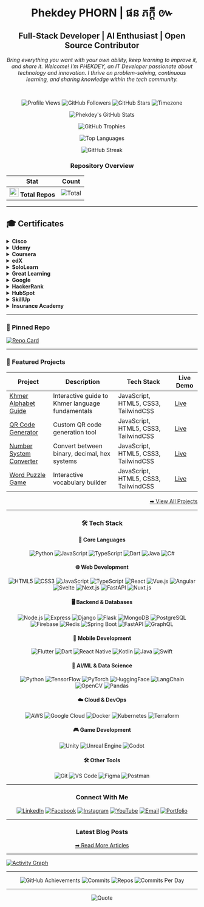 <div align="center"><h1>Phekdey PHORN | ផន ភក្ដី ៚</h1></div>

<h2 align="center">Full-Stack Developer | AI Enthusiast | Open Source Contributor</h2>

<i><p align="center">
  Bring everything you want with your own ability, keep learning to improve it, and share it. Welcome! I'm PHEKDEY, an IT Developer passionate about technology and innovation. I thrive on problem-solving, continuous learning, and sharing knowledge within the tech community.
</p></i>
<br>

<div align="center">
  
  ![Profile Views](https://komarev.com/ghpvc/?username=phekdey770&label=Profile+Views&color=20C20E&style=flat-square)
  ![GitHub Followers](https://img.shields.io/github/followers/phekdey770?label=Followers&style=social)
  ![GitHub Stars](https://img.shields.io/github/stars/phekdey770?label=Stars&style=social)
  ![Timezone](https://img.shields.io/badge/timezone-GMT%2B7%20(Cambodia)-blue)
  
</div>


<div align="center">

  ![Phekdey's GitHub Stats](https://github-readme-stats.vercel.app/api?username=phekdey770&show_icons=true&theme=dark&hide_border=true&include_all_commits=true&count_private=true&bg_color=0D1117&title_color=20C20E&icon_color=20C20E&text_color=FFFFFF)

  ![GitHub Trophies](https://github-profile-trophy.vercel.app/?username=phekdey770&theme=darkhub&no-frame=true&title=Commit,Stars,Followers,PullRequest,Issues&column=3)
  
  ![Top Languages](https://github-readme-stats.vercel.app/api/top-langs/?username=phekdey770&layout=compact&theme=dark&hide_border=true&bg_color=0D1117&title_color=20C20E&text_color=FFFFFF)
  
  ![GitHub Streak](https://streak-stats.demolab.com/?user=phekdey770&theme=dark&hide_border=true&background=0D1117&stroke=20C20E&ring=20C20E&fire=20C20E&currStreakNum=FFFFFF&sideNums=FFFFFF&currStreakLabel=FFFFFF&sideLabels=FFFFFF&dates=FFFFFF)
  
  

  
  ### Repository Overview
  
  | Stat | Count |
  |------|-------|
  | <img src="https://cdn.jsdelivr.net/gh/devicons/devicon/icons/github/github-original.svg" width="24"/> **Total Repos** | ![Total](https://badges.pufler.dev/repos/phekdey770?color=20C20E) |

</div>

---

## 🎓 Certificates

<details>
<summary><strong>Cisco</strong></summary>

<table>
  <thead>
    <tr>
      <th>No</th>
      <th>Certificate</th>
      <th>Course Name</th>
      <th>Course by</th>
      <th>Completed Date</th>
      <th>Year</th>
    </tr>
  </thead>
  <tbody>
    <tr>
      <td>1</td>
      <td><img src="https://example.com/cisco1.png" alt="Cisco 1" width="200"/></td>
      <td>Introduction to Cybersecurity</td>
      <td>Cisco</td>
      <td>2024-02-15</td>
      <td>2024</td>
    </tr>
  </tbody>
</table>

</details>

<details>
<summary><strong>Udemy</strong></summary>

<table>
  <thead>
    <tr>
      <th>No</th>
      <th>Certificate</th>
      <th>Course Name</th>
      <th>Course by</th>
      <th>Completed Date</th>
      <th>Year</th>
    </tr>
  </thead>
  <tbody>
    <tr>
      <td>1</td>
      <td><img src="https://example.com/udemy1.png" alt="Udemy 1" width="200"/></td>
      <td>Advanced JavaScript</td>
      <td>Udemy</td>
      <td>2024-05-20</td>
      <td>2024</td>
    </tr>
  </tbody>
</table>

</details>

<details>
<summary><strong>Coursera</strong></summary>

<table>
  <thead>
    <tr>
      <th>No</th>
      <th>Certificate</th>
      <th>Course Name</th>
      <th>Course by</th>
      <th>Completed Date</th>
      <th>Year</th>
    </tr>
  </thead>
  <tbody>
    <tr>
      <td>1</td>
      <td><img src="https://example.com/coursera1.png" alt="Coursera 1" width="200"/></td>
      <td>Machine Learning</td>
      <td>Coursera</td>
      <td>2024-06-10</td>
      <td>2024</td>
    </tr>
  </tbody>
</table>

</details>

<details>
<summary><strong>edX</strong></summary>

<table>
  <thead>
    <tr>
      <th>No</th>
      <th>Certificate</th>
      <th>Course Name</th>
      <th>Course by</th>
      <th>Completed Date</th>
      <th>Year</th>
    </tr>
  </thead>
  <tbody>
    <tr>
      <td>1</td>
      <td><img src="https://example.com/edx1.png" alt="edX 1" width="200"/></td>
      <td>CS50: Intro to Computer Science</td>
      <td>edX</td>
      <td>2024-07-01</td>
      <td>2024</td>
    </tr>
  </tbody>
</table>

</details>

<details>
<summary><strong>SoloLearn</strong></summary>

<table>
  <thead>
    <tr>
      <th>No</th>
      <th>Certificate</th>
      <th>Course Name</th>
      <th>Course by</th>
      <th>Completed Date</th>
      <th>Year</th>
    </tr>
  </thead>
  <tbody>
    <tr>
      <td>1</td>
      <td><img src="https://example.com/sololearn1.png" alt="SoloLearn 1" width="200"/></td>
      <td>Python Core</td>
      <td>SoloLearn</td>
      <td>2024-04-28</td>
      <td>2024</td>
    </tr>
  </tbody>
</table>

</details>

<details>
<summary><strong>Great Learning</strong></summary>

<table>
  <thead>
    <tr>
      <th>No</th>
      <th>Certificate</th>
      <th>Course Name</th>
      <th>Course by</th>
      <th>Completed Date</th>
      <th>Year</th>
    </tr>
  </thead>
  <tbody>
    <tr>
      <td>1</td>
      <td><img src="https://example.com/greatlearning1.png" alt="Great Learning 1" width="200"/></td>
      <td>Cloud Computing Basics</td>
      <td>Great Learning</td>
      <td>2024-03-19</td>
      <td>2024</td>
    </tr>
  </tbody>
</table>

</details>

<details>
<summary><strong>Google</strong></summary>

<table>
  <thead>
    <tr>
      <th>No</th>
      <th>Certificate</th>
      <th>Course Name</th>
      <th>Course by</th>
      <th>Completed Date</th>
      <th>Year</th>
    </tr>
  </thead>
  <tbody>
    <tr>
      <td>1</td>
      <td><img src="https://example.com/google1.png" alt="Google 1" width="200"/></td>
      <td>Google IT Support</td>
      <td>Google</td>
      <td>2024-01-05</td>
      <td>2024</td>
    </tr>
  </tbody>
</table>

</details>

<details>
<summary><strong>HackerRank</strong></summary>

<table>
  <thead>
    <tr>
      <th>No</th>
      <th>Certificate</th>
      <th>Course Name</th>
      <th>Course by</th>
      <th>Completed Date</th>
      <th>Year</th>
    </tr>
  </thead>
  <tbody>
    <tr>
      <td>1</td>
      <td><img src="https://example.com/hackerrank1.png" alt="HackerRank 1" width="200"/></td>
      <td>SQL (Intermediate)</td>
      <td>HackerRank</td>
      <td>2024-02-12</td>
      <td>2024</td>
    </tr>
  </tbody>
</table>

</details>

<details>
<summary><strong>HubSpot</strong></summary>

<table>
  <thead>
    <tr>
      <th>No</th>
      <th>Certificate</th>
      <th>Course Name</th>
      <th>Course by</th>
      <th>Completed Date</th>
      <th>Year</th>
    </tr>
  </thead>
  <tbody>
    <tr>
      <td>1</td>
      <td><img src="https://example.com/hubspot1.png" alt="HubSpot 1" width="200"/></td>
      <td>Inbound Marketing</td>
      <td>HubSpot</td>
      <td>2023-11-22</td>
      <td>2023</td>
    </tr>
  </tbody>
</table>

</details>

<details>
<summary><strong>SkillUp</strong></summary>

<table>
  <thead>
    <tr>
      <th>No</th>
      <th>Certificate</th>
      <th>Course Name</th>
      <th>Course by</th>
      <th>Completed Date</th>
      <th>Year</th>
    </tr>
  </thead>
  <tbody>
    <tr>
      <td>1</td>
      <td><img src="https://example.com/skillup1.png" alt="SkillUp 1" width="200"/></td>
      <td>Data Structures in Java</td>
      <td>SkillUp</td>
      <td>2024-06-03</td>
      <td>2024</td>
    </tr>
  </tbody>
</table>

</details>

<details>
<summary><strong>Insurance Academy</strong></summary>

<table>
  <thead>
    <tr>
      <th>No</th>
      <th>Certificate</th>
      <th>Course Name</th>
      <th>Course by</th>
      <th>Completed Date</th>
      <th>Year</th>
    </tr>
  </thead>
  <tbody>
    <tr>
      <td>1</td>
      <td><img src="https://example.com/insurance1.png" alt="Insurance 1" width="200"/></td>
      <td>Fundamentals of Insurance</td>
      <td>Insurance Academy</td>
      <td>2024-05-08</td>
      <td>2024</td>
    </tr>
  </tbody>
</table>

</details>

---

### 📌 Pinned Repo
[![Repo Card](https://github-readme-stats.vercel.app/api/pin/?username=phekdey770&repo=phekdey770&theme=dark&hide_border=true&bg_color=0D1117&title_color=20C20E&text_color=FFFFFF)](https://github.com/phekdey770/phekdey770)

---

### 🚀 Featured Projects

| Project | Description | Tech Stack | Live Demo |
|---------|-------------|------------|-----------|
| [Khmer Alphabet Guide](https://phekdey-khmer-alphabet-guide.netlify.app/) | Interactive guide to Khmer language fundamentals | JavaScript, HTML5, CSS3, TailwindCSS | [Live](https://phekdey-khmer-alphabet-guide.netlify.app/) |
| [QR Code Generator](https://phekdey-qr-code-generator.netlify.app/) | Custom QR code generation tool | JavaScript, HTML5, CSS3, TailwindCSS | [Live](https://phekdey-qr-code-generator.netlify.app/) |
| [Number System Converter](https://phekdey-number-system-converter.netlify.app/) | Convert between binary, decimal, hex systems | JavaScript, HTML5, CSS3, TailwindCSS | [Live](https://phekdey-number-system-converter.netlify.app/) |
| [Word Puzzle Game](https://phekdey-word-puzzle-game.netlify.app/) | Interactive vocabulary builder | JavaScript, HTML5, CSS3, TailwindCSS | [Live](https://phekdey-word-puzzle-game.netlify.app/) |

<div align="right">
  
  [➡ View All Projects](https://phekdey.netlify.app/#projects)
  
</div>

---

<div align="center">
  
  ### 🛠️ Tech Stack
  
  #### 📌 **Core Languages**
  ![Python](https://img.shields.io/badge/Python-3776AB?style=for-the-badge&logo=python&logoColor=white)
  ![JavaScript](https://img.shields.io/badge/JavaScript-F7DF1E?style=for-the-badge&logo=javascript&logoColor=black)
  ![TypeScript](https://img.shields.io/badge/TypeScript-3178C6?style=for-the-badge&logo=typescript&logoColor=white)
  ![Dart](https://img.shields.io/badge/Dart-0175C2?style=for-the-badge&logo=dart&logoColor=white)
  ![Java](https://img.shields.io/badge/Java-ED8B00?style=for-the-badge&logo=openjdk&logoColor=white)
  ![C#](https://img.shields.io/badge/C%23-239120?style=for-the-badge&logo=c-sharp&logoColor=white)

  
  #### 🌐 Web Development
  ![HTML5](https://img.shields.io/badge/-HTML5-E34F26?style=for-the-badge&logo=html5&logoColor=white)
  ![CSS3](https://img.shields.io/badge/-CSS3-1572B6?style=for-the-badge&logo=css3)
  ![JavaScript](https://img.shields.io/badge/-JavaScript-F7DF1E?style=for-the-badge&logo=javascript&logoColor=black)
  ![TypeScript](https://img.shields.io/badge/-TypeScript-3178C6?style=for-the-badge&logo=typescript&logoColor=white)
  ![React](https://img.shields.io/badge/-React-61DAFB?style=for-the-badge&logo=react&logoColor=black)
  ![Vue.js](https://img.shields.io/badge/-Vue.js-4FC08D?style=for-the-badge&logo=vuedotjs&logoColor=white)
  ![Angular](https://img.shields.io/badge/-Angular-DD0031?style=for-the-badge&logo=angular&logoColor=white)
  ![Svelte](https://img.shields.io/badge/-Svelte-FF3E00?style=for-the-badge&logo=svelte&logoColor=white)
  ![Next.js](https://img.shields.io/badge/Next.js-000000?style=for-the-badge&logo=nextdotjs&logoColor=white)
  ![FastAPI](https://img.shields.io/badge/FastAPI-009688?style=for-the-badge&logo=fastapi&logoColor=white)
  ![Nuxt.js](https://img.shields.io/badge/-Nuxt.js-00DC82?style=for-the-badge&logo=nuxtdotjs&logoColor=white)

  
  #### 🖥️ Backend & Databases
  ![Node.js](https://img.shields.io/badge/-Node.js-339933?style=for-the-badge&logo=nodedotjs&logoColor=white)
  ![Express](https://img.shields.io/badge/-Express-000000?style=for-the-badge&logo=express&logoColor=white)
  ![Django](https://img.shields.io/badge/-Django-092E20?style=for-the-badge&logo=django&logoColor=white)
  ![Flask](https://img.shields.io/badge/-Flask-000000?style=for-the-badge&logo=flask&logoColor=white)
  ![MongoDB](https://img.shields.io/badge/-MongoDB-47A248?style=for-the-badge&logo=mongodb&logoColor=white)
  ![PostgreSQL](https://img.shields.io/badge/-PostgreSQL-4169E1?style=for-the-badge&logo=postgresql&logoColor=white)
  ![Firebase](https://img.shields.io/badge/Firebase-FFCA28?style=for-the-badge&logo=firebase&logoColor=black)
  ![Redis](https://img.shields.io/badge/Redis-DC382D?style=for-the-badge&logo=redis&logoColor=white)
  ![Spring Boot](https://img.shields.io/badge/-Spring_Boot-6DB33F?style=for-the-badge&logo=springboot&logoColor=white)
  ![FastAPI](https://img.shields.io/badge/-FastAPI-009688?style=for-the-badge&logo=fastapi&logoColor=white)
  ![GraphQL](https://img.shields.io/badge/-GraphQL-E10098?style=for-the-badge&logo=graphql&logoColor=white)

  
  #### 📱 Mobile Development
  ![Flutter](https://img.shields.io/badge/-Flutter-02569B?style=for-the-badge&logo=flutter&logoColor=white)
  ![Dart](https://img.shields.io/badge/Dart-0175C2?style=for-the-badge&logo=dart&logoColor=white)
  ![React Native](https://img.shields.io/badge/-React_Native-61DAFB?style=for-the-badge&logo=react&logoColor=black)
  ![Kotlin](https://img.shields.io/badge/-Kotlin-7F52FF?style=for-the-badge&logo=kotlin&logoColor=white)
  ![Java](https://img.shields.io/badge/Java-ED8B00?style=for-the-badge&logo=openjdk&logoColor=white)
  ![Swift](https://img.shields.io/badge/Swift-F05138?style=for-the-badge&logo=swift&logoColor=white)

  
  #### 🤖 AI/ML & Data Science
  ![Python](https://img.shields.io/badge/-Python-3776AB?style=for-the-badge&logo=python&logoColor=white)
  ![TensorFlow](https://img.shields.io/badge/TensorFlow-FF6F00?style=for-the-badge&logo=tensorflow&logoColor=white)
  ![PyTorch](https://img.shields.io/badge/PyTorch-EE4C2C?style=for-the-badge&logo=pytorch&logoColor=white)
  ![HuggingFace](https://img.shields.io/badge/HuggingFace-FFD21E?style=for-the-badge&logo=huggingface&logoColor=black)
  ![LangChain](https://img.shields.io/badge/LangChain-00A67D?style=for-the-badge&logo=langchain&logoColor=white)
  ![OpenCV](https://img.shields.io/badge/OpenCV-5C3EE8?style=for-the-badge&logo=opencv&logoColor=white)
  ![Pandas](https://img.shields.io/badge/-Pandas-150458?style=for-the-badge&logo=pandas&logoColor=white)

  
  #### ☁️ Cloud & DevOps
  ![AWS](https://img.shields.io/badge/-AWS-232F3E?style=for-the-badge&logo=amazonaws&logoColor=white)
  ![Google Cloud](https://img.shields.io/badge/Google_Cloud-4285F4?style=for-the-badge&logo=googlecloud&logoColor=white)
  ![Docker](https://img.shields.io/badge/Docker-2496ED?style=for-the-badge&logo=docker&logoColor=white)
  ![Kubernetes](https://img.shields.io/badge/Kubernetes-326CE5?style=for-the-badge&logo=kubernetes&logoColor=white)
  ![Terraform](https://img.shields.io/badge/Terraform-7B42BC?style=for-the-badge&logo=terraform&logoColor=white)

  
  #### 🎮 **Game Development**
  ![Unity](https://img.shields.io/badge/-Unity-000000?style=for-the-badge&logo=unity&logoColor=white)
  ![Unreal Engine](https://img.shields.io/badge/-Unreal_Engine-0E1128?style=for-the-badge&logo=unrealengine&logoColor=white)
  ![Godot](https://img.shields.io/badge/-Godot-478CBF?style=for-the-badge&logo=godotengine&logoColor=white)

  
  #### 🛠 **Other Tools**
  ![Git](https://img.shields.io/badge/Git-F05032?style=for-the-badge&logo=git&logoColor=white)
  ![VS Code](https://img.shields.io/badge/VS_Code-007ACC?style=for-the-badge&logo=visualstudiocode&logoColor=white)
  ![Figma](https://img.shields.io/badge/Figma-F24E1E?style=for-the-badge&logo=figma&logoColor=white)
  ![Postman](https://img.shields.io/badge/Postman-FF6C37?style=for-the-badge&logo=postman&logoColor=white)

</div>

---

<div align="center">

  ### Connect With Me
  
  [![LinkedIn](https://img.shields.io/badge/-LinkedIn-0A66C2?style=for-the-badge&logo=linkedin&logoColor=white)](https://www.linkedin.com/in/phekdey-phorn-3b67101aa/)
  [![Facebook](https://img.shields.io/badge/-Facebook-1877F2?style=for-the-badge&logo=facebook&logoColor=white)](https://www.facebook.com/phorn.phekdey.kh)
  [![Instagram](https://img.shields.io/badge/-Instagram-E4405F?style=for-the-badge&logo=instagram&logoColor=white)](https://www.instagram.com/ronin.khmer/)
  [![YouTube](https://img.shields.io/badge/-YouTube-FF0000?style=for-the-badge&logo=youtube&logoColor=white)](https://www.youtube.com/@phekdypheng2165)
  [![Email](https://img.shields.io/badge/-Email-D14836?style=for-the-badge&logo=gmail&logoColor=white)](mailto:phekdey.pheng99@gmail.com)
  [![Portfolio](https://img.shields.io/badge/-Portfolio-20C20E?style=for-the-badge&logo=google-chrome&logoColor=white)](https://phekdey.netlify.app/)
  
</div>

---

<div align="center">
  
  ### Latest Blog Posts
  
  [➡ Read More Articles](https://phekdey.netlify.app/#home)

</div>

---

[![Activity Graph](https://github-readme-activity-graph.vercel.app/graph?username=phekdey770&bg_color=0D1117&color=20C20E&line=20C20E&point=FFFFFF&area=true&hide_border=true)](https://github.com/phekdey770)

---

<div align="center">
  
  ![GitHub Achievements](https://github-profile-summary-cards.vercel.app/api/cards/profile-details?username=phekdey770&theme=github_dark)
  ![Commits](https://github-profile-summary-cards.vercel.app/api/cards/productive-time?username=phekdey770&theme=github_dark)
  ![Repos](https://github-profile-summary-cards.vercel.app/api/cards/repos-per-language?username=phekdey770&theme=github_dark)
  ![Commits Per Day](https://github-profile-summary-cards.vercel.app/api/cards/stats?username=phekdey770&theme=github_dark)

</div>

---

<div align="center">
  
  ![Quote](https://quotes-github-readme.vercel.app/api?type=horizontal&theme=dark&quote=រៀនច្រើន+ចេះច្រើន+រៀនគ្មានថ្មៃបញ្ចប់&author=Phekdey+Phorn)
  
</div>
